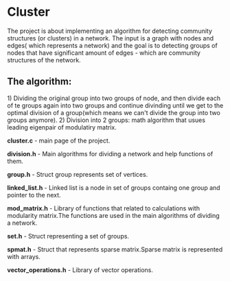 # Cluster
The project is about implementing an algorithm for detecting community structures (or clusters) in a network.
The input is a graph with nodes and edges( which represents a network) and the goal is to detecting groups of nodes that have significant amount of edges - which are community structures of the network.

<h2>The algorithm:</h2> 
1) Dividing the original group into two groups of node, and then divide each of te groups again into two groups and continue divinding until we get to the optimal division of a group(which means we can't divide the group into two groups anymore).
2) Division into 2 groups: math algorithm that usues leading eigenpair of modulatiry matrix.
 
 **cluster.c** - main page of the project.
 
 **division.h** - Main algorithms for dividing a network and help functions of them.
 
**group.h** - Struct group represents set of vertices.
 
 **linked_list.h** - Linked list is a node in set of groups containg one group and pointer to the next.
 
 **mod_matrix.h** - Library of functions that related to calculations with modularity matrix.The functions are used in the main algorithms of dividing a network.
 
 **set.h** - Struct representing a set of groups.
 
 **spmat.h** - Struct that  represents sparse matrix.Sparse matrix is represented with arrays.
 
 **vector_operations.h** - Library of vector operations.
 
